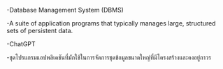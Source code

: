 -Database Management System (DBMS)

-A suite of application programs that typically manages large, structured sets of persistent data.

-ChatGPT

-ชุดโปรแกรมแอปพลิเคชันที่มักใช้ในการจัดการชุดข้อมูลขนาดใหญ่ที่มีโครงสร้างและคงอยู่ถาวร

